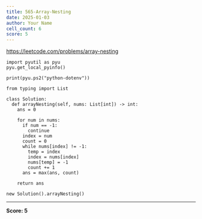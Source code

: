 ```yaml
---
title: 565-Array-Nesting
date: 2025-01-03
author: Your Name
cell_count: 6
score: 5
---
```


https://leetcode.com/problems/array-nesting


```
import pyutil as pyu
pyu.get_local_pyinfo()
```


```
print(pyu.ps2("python-dotenv"))
```


```
from typing import List
```


```
class Solution:
  def arrayNesting(self, nums: List[int]) -> int:
    ans = 0

    for num in nums:
      if num == -1:
        continue
      index = num
      count = 0
      while nums[index] != -1:
        temp = index
        index = nums[index]
        nums[temp] = -1
        count += 1
      ans = max(ans, count)

    return ans
```


```
new Solution().arrayNesting()
```


---
**Score: 5**